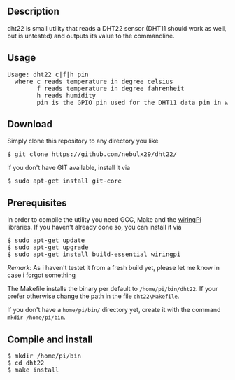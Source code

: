 ## Description
dht22 is small utility that reads a DHT22 sensor (DHT11 should work as well, but is untested) and outputs its value to the commandline. 

## Usage
<pre>
Usage: dht22 c|f|h pin
  where c reads temperature in degree celsius
        f reads temperature in degree fahrenheit
        h reads humidity
        pin is the GPIO pin used for the DHT11 data pin in wiringPi numbering
</pre>

## Download

Simply clone this repository to any directory you like
<pre>
$ git clone https://github.com/nebulx29/dht22/
</pre>
if you don't have GIT available, install it via
<pre>
$ sudo apt-get install git-core
</pre>

## Prerequisites

In order to compile the utility you need GCC, Make and the <a href="http://wiringpi.com/">wiringPi</a> libraries. If you haven't already done so, you can install it via
<pre>
$ sudo apt-get update
$ sudo apt-get upgrade
$ sudo apt-get install build-essential wiringpi
</pre>
<i>Remark:</i> As i haven't testet it from a fresh build yet, please let me know in case i forgot something

The Makefile installs the binary per default to `/home/pi/bin/dht22`. If your prefer otherwise change the path in the file `dht22\Makefile`.

If you don't have a `home/pi/bin/` directory yet, create it with the command `mkdir /home/pi/bin`. 

## Compile and install

<pre>
$ mkdir /home/pi/bin
$ cd dht22
$ make install
</pre>

